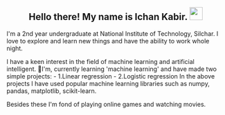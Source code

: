 <h2 align="center">Hello there! My name is Ichan Kabir. <img src="https://raw.githubusercontent.com/MartinHeinz/MartinHeinz/master/wave.gif" width="30px"></h2>
<p>I'm a 2nd year undergraduate at National Institute of Technology, Silchar. I love to explore and learn new things and have the ability to work whole night. 
</p>
I have a keen  interest in the field of machine learning and artificial intelligent. 🌱I'm, currently learning 'machine learning' and have made two simple projects:
- 1.Linear regression
- 2.Logistic regression
In the above projects I have used popular machine learning libraries such as numpy, pandas, matplotlib, scikit-learn.

Besides these I'm fond of playing online games and watching movies.



<!--
**ikabir21/ikabir21** is a ✨ _special_ ✨ repository because its `README.md` (this file) appears on your GitHub profile.

Here are some ideas to get you started:

- 🔭 I’m currently working on ...
- 🌱 I’m currently learning ...
- 👯 I’m looking to collaborate on ...
- 🤔 I’m looking for help with ...
- 💬 Ask me about ...
- 📫 How to reach me: ...
- 😄 Pronouns: ...
- ⚡ Fun fact: ...
-->
<!-- ![Kabir's Github Stats](https://github-readme-stats.vercel.app/api?username=ikabir21&show_icons=true&theme=radical) -->
